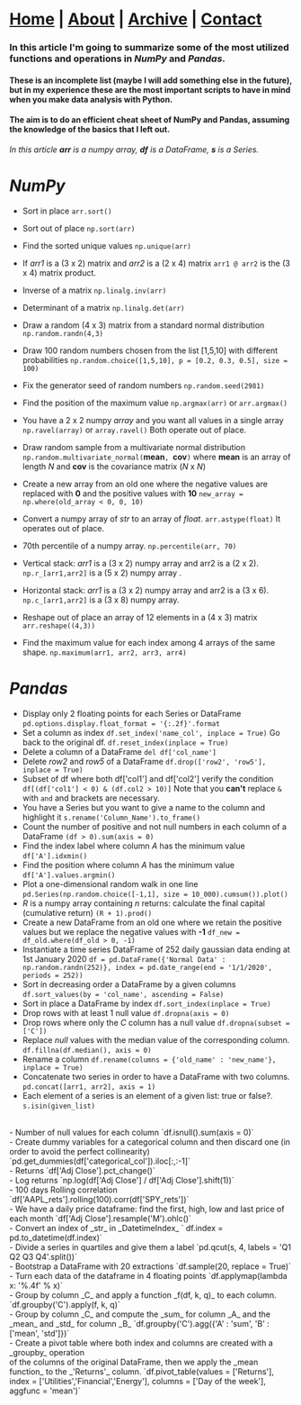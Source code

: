 # [Home](https://antonio-catalano.github.io/#) | [About](https://antonio-catalano.github.io/about.html) | [Archive](https://antonio-catalano.github.io/Archive.html) | [Contact](https://antonio-catalano.github.io/form-contact.html)

### In this article I'm going to summarize some of the most utilized functions and operations in _NumPy_ and _Pandas_.

#### These is an incomplete list (maybe I will add something else in the future), but in my experience these are the most important scripts to have in mind when you make data analysis with Python.
#### The aim is to do an efficient cheat sheet of NumPy and Pandas, assuming the knowledge of the basics that I left out.

*In this article __arr__ is a numpy array, __df__ is a DataFrame, __s__ is a Series.*

# _NumPy_

- Sort in place `arr.sort()`<br>
- Sort out of place `np.sort(arr)`<br>
- Find the sorted unique values `np.unique(arr)`<br>
- If _arr1_ is a (3 x 2) matrix and _arr2_ is a (2 x 4) matrix
`arr1 @ arr2` is the (3 x 4) matrix product.<br>
- Inverse of a matrix
`np.linalg.inv(arr)`<br>
- Determinant of a matrix
`np.linalg.det(arr)`<br>
- Draw a random (4 x 3) matrix from a standard normal distribution
`np.random.randn(4,3)`<br>
- Draw 100 random numbers chosen from the list [1,5,10] with different probabilities
`np.random.choice([1,5,10], p = [0.2, 0.3, 0.5], size = 100)`<br>

- Fix the generator seed of random numbers `np.random.seed(2981)`<br>
- Find the position of the maximum value `np.argmax(arr)` or `arr.argmax()`<br>
- You have a 2 x 2 numpy _array_ and you want all values in a single array
`np.ravel(array)` or `array.ravel()`
Both operate out of place.<br>
- Draw random sample from a multivariate normal distribution
`np.random.multivariate_normal(`__mean__`, `__cov__`)`
where __mean__ is an array of length _N_ and __cov__ is the covariance matrix (_N_ x _N_)<br>
- Create a new array from an old one where the negative values are replaced with __0__
and the positive values with __10__
`new_array = np.where(old_array < 0, 0, 10)`<br>
- Convert a numpy array of _str_ to an array of _float_.
`arr.astype(float)`
It operates out of place.<br>
- 70th percentile of a numpy array.
`np.percentile(arr, 70)`<br>
- Vertical stack: _arr1_ is a (3 x 2) numpy array and arr2 is a (2 x 2).
`np.r_[arr1,arr2]` is a (5 x 2) numpy array .<br>
- Horizontal stack: _arr1_ is a (3 x 2) numpy array and arr2 is a (3 x 6).
`np.c_[arr1,arr2]` is a (3 x 8) numpy array.<br>
- Reshape out of place an array of 12 elements in a (4 x 3) matrix
`arr.reshape((4,3))`<br>
- Find the maximum value for each index among 4 arrays of the same shape.
`np.maximum(arr1, arr2, arr3, arr4)`

# _Pandas_

- Display only 2 floating points for each Series or DataFrame
`pd.options.display.float_format = '{:.2f}'.format`<br>
- Set a column as index
`df.set_index('name_col', inplace = True)`
Go back to the original df.
`df.reset_index(inplace = True)`<br>
- Delete a column of a DataFrame
`del df['col_name']`<br>
- Delete _row2_ and _row5_ of a DataFrame
`df.drop(['row2', 'row5'], inplace = True)`<br>
- Subset of df where both df['col1'] and df['col2'] verify the condition
`df[(df['col1'] < 0) & (df.col2 > 10)]`
Note that you __can't__ replace `&` with `and` and brackets are necessary.<br>
- You have a Series but you want to give a name to the column and highlight it
`s.rename('Column_Name').to_frame()`<br>
- Count the number of positive and not null numbers in each column of a DataFrame
`(df > 0).sum(axis = 0)`<br>
- Find the index label where column _A_ has the minimum value
`df['A'].idxmin()`<br>
- Find the position where column _A_ has the minimum value
`df['A'].values.argmin()`<br>
- Plot a one-dimensional random walk in one line
`pd.Series(np.random.choice([-1,1], size = 10_000).cumsum()).plot()`<br>
- _R_ is a numpy array containing _n_ returns: calculate the final capital (cumulative return)
`(R + 1).prod()`<br>
- Create a new DataFrame from an old one where we retain the positive values but we replace
the negative values with __-1__
`df_new = df_old.where(df_old > 0, -1)`<br>
- Instantiate a time series DataFrame of 252 daily gaussian data ending at 1st January 2020
`df = pd.DataFrame({'Normal Data' : np.random.randn(252)}, index = pd.date_range(end = '1/1/2020', periods = 252))`<br>
- Sort in decreasing order a DataFrame by a given columns
`df.sort_values(by = 'col_name', ascending = False)`<br>
- Sort in place a DataFrame by index
`df.sort_index(inplace = True)`<br>
- Drop rows with at least 1 null value
`df.dropna(axis = 0)`<br>
- Drop rows where only the _C_ column has a null value
`df.dropna(subset = ['C'])`<br>
- Replace _null_ values with the median value of the corresponding column.
`df.fillna(df.median(), axis = 0)`<br>
- Rename a column
`df.rename(columns = {'old_name' : 'new_name'}, inplace = True)`<br>
- Concatenate two series in order to have a DataFrame with two columns.
`pd.concat([arr1, arr2], axis = 1)`<br>
- Each element of a series is an element of a given list: true or false?.
`s.isin(given_list)`
<br>
- Number of null values for each column
`df.isnull().sum(axis = 0)`<br>
- Create dummy variables for a categorical column and then discard one (in order to avoid the perfect collinearity)
`pd.get_dummies(df['categorical_col']).iloc[:,:-1]`<br>
- Returns
`df['Adj Close'].pct_change()`<br>
- Log returns
`np.log(df['Adj Close'] / df['Adj Close'].shift(1))`<br>
- 100 days Rolling correlation
`df['AAPL_rets'].rolling(100).corr(df['SPY_rets'])`<br>
- We have a daily price dataframe: find the first, high, low and last price of each month
`df['Adj Close'].resample('M').ohlc()`<br>
- Convert an index of _str_ in _DatetimeIndex_
` df.index = pd.to_datetime(df.index)`<br>
- Divide a series in quartiles and give them a label
`pd.qcut(s, 4, labels = 'Q1 Q2 Q3 Q4'.split())`<br>
- Bootstrap a DataFrame with 20 extractions
`df.sample(20, replace = True)`<br>
- Turn each data of the dataframe in 4 floating points
`df.applymap(lambda x: '%.4f' % x)`<br>
- Group by column _C_ and apply a function _f(df, k, q)_ to each column.
`df.groupby('C').apply(f, k, q)`<br>
- Group by column _C_ and compute the _sum_ for column _A_ and the _mean_ and _std_ for column _B_
`df.groupby('C').agg({'A' : 'sum', 'B' : ['mean', 'std']})`<br>
- Create a pivot table where both index and columns are created with a _groupby_ operation <br>of the columns of the original DataFrame, then we apply the _mean function_ to the _'Returns'_ column.
`df.pivot_table(values = ['Returns'], index = ['Utilities','Financial','Energy'], columns = ['Day of the week'], aggfunc = 'mean')`<br>
